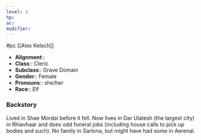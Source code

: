 ```yaml
---
level: 3
hp: 
ac: 
modifier: 
---
```

 #pc [[Alex Kelsch]]

* **Alignment**:: 
* **Class**:: Cleric
* **Subclass**:: Grave Domain
* **Gender**:: Female
* **Pronouns**:: she/her
* **Race**:: Elf

### Backstory

Lived in Shae Mordai before it fell. Now lives in Dar Ulatesh (the largest city) in Rhiavhaar and does odd funeral jobs (including house calls to pick up bodies and such). No family in Sarlona, but might have had some in Aerenal.
